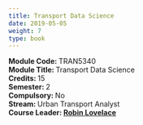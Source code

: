 ```yaml
---
title: Transport Data Science
date: 2019-05-05
weight: 7
type: book
---
```


<b> Module Code: </b> TRAN5340 <br>
<b> Module Title: </b> Transport Data Science <br>
<b> Credits: </b> 15 <br> 
<b> Semester: </b> 2 <br> 
<b> Compulsory: </b> No <br>
<b> Stream: </b> Urban Transport Analyst <br>
<b> Course Leader: <b/> <a href="https://environment.leeds.ac.uk/transport/staff/953/dr-robin-lovelace" target="_blank"> Robin Lovelace </a> <br>
